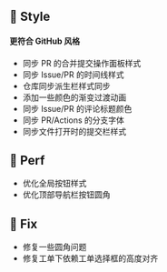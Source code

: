 ## 🌈 Style

#### 更符合 GitHub 风格

- 同步 PR 的合并提交操作面板样式
- 同步 Issue/PR 的时间线样式
- 仓库同步派生栏样式同步
- 添加一些颜色的渐变过渡动画
- 同步 Issue/PR 的评论标题颜色
- 同步 PR/Actions 的分支字体
- 同步文件打开时的提交栏样式

## 🎈 Perf

- 优化全局按钮样式
- 优化顶部导航栏按钮圆角

## 🐞 Fix

- 修复一些圆角问题
- 修复工单下依赖工单选择框的高度对齐
